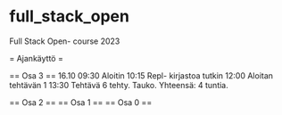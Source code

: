 # full_stack_open
Full Stack Open- course 2023

= Ajankäyttö =



== Osa 3 ==
16.10
09:30   Aloitin
10:15   Repl- kirjastoa tutkin
12:00   Aloitan tehtävän 1
13:30   Tehtävä 6 tehty. Tauko. 
Yhteensä: 4 tuntia.


== Osa 2 ==
== Osa 1 ==
== Osa 0 ==
